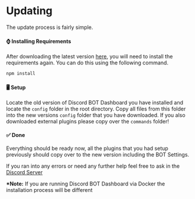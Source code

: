 # Updating
The update process is fairly simple.

#### ⌚ Installing Requirements
After downloading the latest version [here](https://github.com/LachlanDev/Discord-BOT-Dashboard-V2/releases), you will need to install the requirements again. You can do this using the following command.
```bash
npm install
```
#### 🖥️ Setup
Locate the old version of Discord BOT Dashboard you have installed and locate the ```config``` folder in the root directory. Copy all files from this folder into the new versions ```config``` folder that you have downloaded. If you also downloaded external plugins please copy over the ``commands`` folder!

#### ✅ Done
Everything should be ready now, all the plugins that you had setup previously should copy over to the new version including the BOT Settings.
</br>

If you ran into any errors or need any further help feel free to ask in the [Discord Server](https://discord.com/invite/w7B5nKB)

__*Note:__ If you are running Discord BOT Dashboard via Docker the installation process will be different